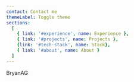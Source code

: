 ```yaml
---
contact: Contact me
themeLabel: Toggle theme
sections:
  [
    { link: '#experience', name: Experience },
    { link: '#projects', name: Projects },
    {link: '#tech-stack', name: Stack},
    { link: '#about', name: About }
  ]
---
```


BryanAG
